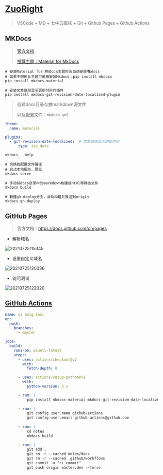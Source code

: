 # [ZuoRight](http://zuoright.com)

> VSCode + MD + 七牛云图床 + Git + Github Pages + Github Actions

## MKDocs

> [官方文档](https://www.mkdocs.org/)
>
> [推荐主题：Material for MkDocs](https://squidfunk.github.io/mkdocs-material/setup/changing-the-colors/)

```shell
# 安装Material for MkDocs主题时会自动安装Mkdocs
# 如果不想用此主题可单独安装Mkdocs：pip install mkdocs
pip install mkdocs-material

# 安装文章底部显示更新时间的插件
pip install mkdocs-git-revision-date-localized-plugin
```

> 创建docs目录存放markdown源文件
>
> 以及配置文件：`mkdocs.yml`

```yaml
theme:
  name: material

plugins:
  - git-revision-date-localized:  # 文章底部显示更新时间
      type: iso_date
```

```shell
mkdocs --help

# 切换到配置文件路径
# 启动本地服务，预览
mkdocs serve

# 手动将docs目录中的markdown构建成html等静态文件
mkdocs build

# 新建gh-deploy分支，自动构建并推送到origin
mkdocs gh-deploy
```

## GitHub Pages

> 官方文档：<https://docs.github.com/cn/pages>

- 解析域名

![20210725115345](http://image.zuoright.com/20210725115345.png)

- 设置自定义域名

![20210725120036](http://image.zuoright.com/20210725120036.png)

- 访问测试

![20210725122020](http://image.zuoright.com/20210725122020.png)

## [GitHub Actions](.github/workflows)

```yaml
name: ci bolg test
on:
  push:
    branches:
      - master

jobs:
  build:
    runs-on: ubuntu-latest
    steps:
      - uses: actions/checkout@v2
        with:
          fetch-depth: 0

      - uses: actions/setup-python@v2
        with:
          python-version: 3.x

      - run: |
          pip install mkdocs-material mkdocs-git-revision-date-localized-plugin
          
      - run: |
          git config user.name github-actions
          git config user.email github-actions@github.com
          
      - run: |
          cd notes
          mkdocs build
          
      - run: |
          git add .
          git rm -r --cached notes/docs
          git rm -r --cached .github/workflows
          git commit -m "ci commit"
          git push origin master:dev --force
```
